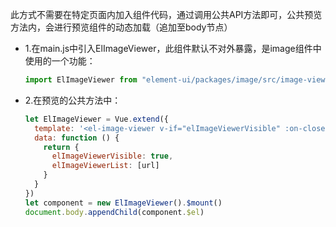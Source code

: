 此方式不需要在特定页面内加入组件代码，通过调用公共API方法即可，公共预览方法内，会进行预览组件的动态加载（追加至body节点）

* 1.在main.js中引入ElImageViewer，此组件默认不对外暴露，是image组件中使用的一个功能：

  ```js
  import ElImageViewer from "element-ui/packages/image/src/image-viewer";
  ```

* 2.在预览的公共方法中：

  ```js
  let ElImageViewer = Vue.extend({
    template: '<el-image-viewer v-if="elImageViewerVisible" :on-close="() => {elImageViewerVisible = false}" :url-list="elImageViewerList" />',
    data: function () {
      return {
        elImageViewerVisible: true,
        elImageViewerList: [url]
      }
    }
  })
  let component = new ElImageViewer().$mount()
  document.body.appendChild(component.$el)
  ```